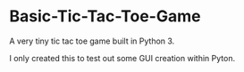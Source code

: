 # Basic-Tic-Tac-Toe-Game

A very tiny tic tac toe game built in Python 3.

I only created this to test out some GUI creation within Pyton.
